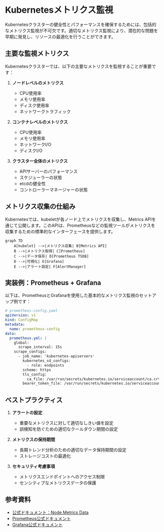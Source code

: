 # Kubernetesメトリクス監視

Kubernetesクラスターの健全性とパフォーマンスを確保するためには、包括的なメトリクス監視が不可欠です。適切なメトリクス監視により、潜在的な問題を早期に発見し、リソースの最適化を行うことができます。

## 主要な監視メトリクス

Kubernetesクラスターでは、以下の主要なメトリクスを監視することが重要です：

1. **ノードレベルのメトリクス**
   - CPU使用率
   - メモリ使用率
   - ディスク使用率
   - ネットワークトラフィック

2. **コンテナレベルのメトリクス**
   - CPU使用率
   - メモリ使用率
   - ネットワークI/O
   - ディスクI/O

3. **クラスター全体のメトリクス**
   - APIサーバーのパフォーマンス
   - スケジューラーの状態
   - etcdの健全性
   - コントローラーマネージャーの状態

## メトリクス収集の仕組み

Kubernetesでは、kubeletが各ノード上でメトリクスを収集し、Metrics APIを通じて公開します。このAPIは、Prometheusなどの監視ツールがメトリクスを収集するための標準的なインターフェースを提供します。

```mermaid
graph TD
    A[kubelet] -->|メトリクス収集| B[Metrics API]
    B -->|メトリクス取得| C[Prometheus]
    C -->|データ保存| D[Prometheus TSDB]
    D -->|可視化| E[Grafana]
    E -->|アラート設定| F[AlertManager]
```

## 実装例：Prometheus + Grafana

以下は、PrometheusとGrafanaを使用した基本的なメトリクス監視のセットアップ例です：

```yaml
# prometheus-config.yaml
apiVersion: v1
kind: ConfigMap
metadata:
  name: prometheus-config
data:
  prometheus.yml: |
    global:
      scrape_interval: 15s
    scrape_configs:
      - job_name: 'kubernetes-apiservers'
        kubernetes_sd_configs:
          - role: endpoints
        scheme: https
        tls_config:
          ca_file: /var/run/secrets/kubernetes.io/serviceaccount/ca.crt
        bearer_token_file: /var/run/secrets/kubernetes.io/serviceaccount/token
```

## ベストプラクティス

1. **アラートの設定**
   - 重要なメトリクスに対して適切なしきい値を設定
   - 誤検知を防ぐための適切なクールダウン期間の設定

2. **メトリクスの保持期間**
   - 長期トレンド分析のための適切なデータ保持期間の設定
   - ストレージコストの最適化

3. **セキュリティ考慮事項**
   - メトリクスエンドポイントへのアクセス制限
   - センシティブなメトリクスデータの保護

## 参考資料

- [公式ドキュメント：Node Metrics Data](https://kubernetes.io/docs/reference/instrumentation/node-metrics/)
- [Prometheus公式ドキュメント](https://prometheus.io/docs/introduction/overview/)
- [Grafana公式ドキュメント](https://grafana.com/docs/)
